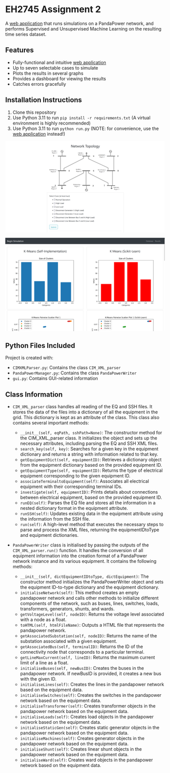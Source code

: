 # EH2745 Assignment 2

A [web application](http://butterytoucan.eu.pythonanywhere.com/) that runs simulations on a PandaPower network, and performs Supervised and Unsupervised Machine Learning on the resulting time series dataset.

## Features
* Fully-functional and intuitive [web application](http://butterytoucan.eu.pythonanywhere.com/)
* Up to seven selectable cases to simulate
* Plots the results in several graphs
* Provides a dashboard for viewing the results
* Catches errors gracefully

## Installation Instructions
1. Clone this repository
2. Use Python 3.11 to run `pip install -r requirements.txt` (A virtual environment is highly recommended)
3. Use Python 3.11 to run `python run.py` (NOTE: for convenience, use the [web application](http://butterytoucan.eu.pythonanywhere.com/) instead!)



![Main UI](docs/images/ui.png)

![Results Page](docs/images/results.png)

## Python Files Included
Project is created with:
* `CIMXMLParser.py`: Contains the class `CIM_XML_parser`
* `PandaPowerManager.py`: Contains the class `PandaPowerWriter`
* `gui.py`: Contains GUI-related information

## Class Information
* `CIM_XML_parser` class handles all reading of the EQ and SSH files. It stores the data of the files into a dictionary of all the equipment in the grid. This dictionary is kept as an attribute of the class. This class also contains several important methods:
  - `__init__(self, eqPath, sshPath=None)`: The constructor method for the CIM_XML_parser class. It initializes the object and sets up the necessary attributes, including parsing the EQ and SSH XML files.
  - `search_key(self, key)`: Searches for a given key in the equipment dictionary and returns a string with information related to that key.
  - `getEquipmentDict(self, equipmentID)`: Retrieves a dictionary object from the equipment dictionary based on the provided equipment ID.
  - `getEquipmentType(self, equipmentID)`: Returns the type of electrical equipment corresponding to the given equipment ID.
  - `associateTerminaltoEquipment(self)`: Associates all electrical equipment with their corresponding terminal IDs.
  - `investigate(self, equipmentID)`: Prints details about connections between electrical equipment, based on the provided equipment ID.
  - `runEQ(self)`: Parses the EQ file and stores all the information in a nested dictionary format in the equipment attribute.
  - `runSSH(self)`: Updates existing data in the equipment attribute using the information from the SSH file.
  - `run(self)`: A high-level method that executes the necessary steps to parse and process the XML files, returning the equipmentIDtoType and equipment dictionaries.

* `PandaPowerWriter` class is initialised by passing the outputs of the `CIM_XML_parser.run()` function. It handles the conversion of all equipment information into the creation format of a PandaPower network instance and its various equipment. It contains the following methods:
  - `__init__(self, dictEquipmentIDtoType, dictEquipment)`: The constructor method initializes the PandaPowerWriter object and sets the equipment ID-to-type dictionary and the equipment dictionary.
  - `initialiseNetwork(self)`: This method creates an empty pandapower network and calls other methods to initialize different components of the network, such as buses, lines, switches, loads, transformers, generators, shunts, and wards.
  - `getVoltageLevel(self, nodeID)`: Returns the voltage level associated with a node as a float.
  - `toHTML(self, htmlFileName)`: Outputs a HTML file that represents the pandapower network.
  - `getAssociatedSubstation(self, nodeID)`: Returns the name of the substation associated with a given equipment.
  - `getAssociatedBus(self, terminalID)`: Returns the ID of the connectivity node that corresponds to a particular terminal.
  - `getLineMaxCurrent(self, lineID)`: Returns the maximum current limit of a line as a float.
  - `initialiseBuses(self, newBusID)`: Creates the buses in the pandapower network. If newBusID is provided, it creates a new bus with the given ID.
  - `initialiseLines(self)`: Creates the lines in the pandapower network based on the equipment data.
  - `initialiseSwitches(self)`: Creates the switches in the pandapower network based on the equipment data.
  - `initialiseTransformer(self)`: Creates transformer objects in the pandapower network based on the equipment data.
  - `initialiseLoads(self)`: Creates load objects in the pandapower network based on the equipment data.
  - `initialiseStaticGen(self)`: Creates static generator objects in the pandapower network based on the equipment data.
  - `initialiseMachines(self)`: Creates generator objects in the pandapower network based on the equipment data.
  - `initialiseShunt(self)`: Creates linear shunt objects in the pandapower network based on the equipment data.
  - `initialiseWard(self)`: Creates ward objects in the pandapower network based on the equipment data.




